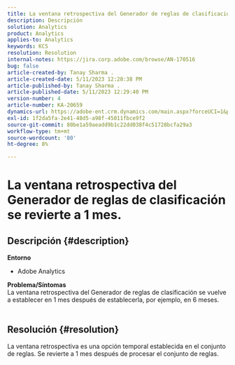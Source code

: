 ```yaml
---
title: La ventana retrospectiva del Generador de reglas de clasificación se revierte a 1 mes.
description: Descripción
solution: Analytics
product: Analytics
applies-to: Analytics
keywords: KCS
resolution: Resolution
internal-notes: https://jira.corp.adobe.com/browse/AN-170516
bug: false
article-created-by: Tanay Sharma .
article-created-date: 5/11/2023 12:28:38 PM
article-published-by: Tanay Sharma .
article-published-date: 5/11/2023 12:29:40 PM
version-number: 4
article-number: KA-20659
dynamics-url: https://adobe-ent.crm.dynamics.com/main.aspx?forceUCI=1&pagetype=entityrecord&etn=knowledgearticle&id=37b76156-f7ef-ed11-8849-6045bd006079
exl-id: 1f2da5fa-2e41-48d5-a98f-45011fbce9f2
source-git-commit: 80be1a59aeadd9b1c22dd038f4c51728bcfa29a3
workflow-type: tm+mt
source-wordcount: '80'
ht-degree: 8%

---
```


# La ventana retrospectiva del Generador de reglas de clasificación se revierte a 1 mes.

## Descripción {#description}

<b>Entorno</b>
- Adobe Analytics

<b>Problema/Síntomas</b><br>La ventana retrospectiva del Generador de reglas de clasificación se vuelve a establecer en 1 mes después de establecerla, por ejemplo, en 6 meses.
<br> 

## Resolución {#resolution}


La ventana retrospectiva es una opción temporal establecida en el conjunto de reglas. Se revierte a 1 mes después de procesar el conjunto de reglas.
